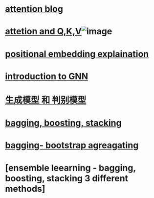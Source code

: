 # [attention blog](https://blog.floydhub.com/attention-mechanism/)
# [ attetion and Q,K,V](https://stats.stackexchange.com/questions/421935/what-exactly-are-keys-queries-and-values-in-attention-mechanisms)![image](https://user-images.githubusercontent.com/47146812/195016578-2feb7b11-1073-4768-b229-13ebd67a682d.png)
# [positional embedding explaination](https://kikaben.com/transformers-positional-encoding/)
# [introduction to GNN](https://theaisummer.com/gnn-architectures/)

# [生成模型 和 判别模型](https://blog.csdn.net/qq_41895003/article/details/109110902)

# [bagging, boosting, stacking](https://zhuanlan.zhihu.com/p/39920405)
# [bagging- bootstrap agreagating](https://zhuanlan.zhihu.com/p/261387233)
# [ensemble leearning - bagging, boosting, stacking 3 different methods]
